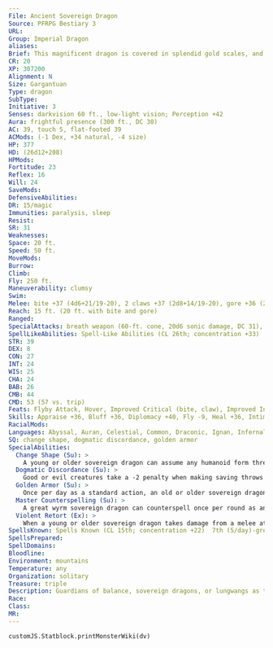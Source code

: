 ```yaml
---
File: Ancient Sovereign Dragon
Source: PFRPG Bestiary 3
URL: 
Group: Imperial Dragon
aliases: 
Brief: This magnificent dragon is covered in splendid gold scales, and horns jut from its head like a crown.
CR: 20
XP: 307200
Alignment: N
Size: Gargantuan
Type: dragon
SubType: 
Initiative: 3
Senses: darkvision 60 ft., low-light vision; Perception +42
Aura: frightful presence (300 ft., DC 30)
AC: 39, touch 5, flat-footed 39
ACMods: (-1 Dex, +34 natural, -4 size)
HP: 377
HD: (26d12+208)
HPMods: 
Fortitude: 23
Reflex: 16
Will: 24
SaveMods: 
DefensiveAbilities: 
DR: 15/magic
Immunities: paralysis, sleep
Resist: 
SR: 31
Weaknesses: 
Space: 20 ft.
Speed: 50 ft.
MoveMods: 
Burrow: 
Climb: 
Fly: 250 ft.
Maneuverability: clumsy
Swim: 
Melee: bite +37 (4d6+21/19-20), 2 claws +37 (2d8+14/19-20), gore +36 (2d8+21), tail slap +34 (2d8+21)
Reach: 15 ft. (20 ft. with bite and gore)
Ranged: 
SpecialAttacks: breath weapon (60-ft. cone, 20d6 sonic damage, DC 31), crush (DC 31, 4d6+21), tail sweep (DC 31, 2d6+21), violent retort
SpellLikeAbilities: Spell-Like Abilities (CL 26th; concentration +33)  At Will-calm emotions, detect good/evil, prismatic spray, sympathetic vibration, tongues
STR: 39
DEX: 8
CON: 27
INT: 24
WIS: 25
CHA: 24
BAB: 26
CMB: 44
CMD: 53 (57 vs. trip)
Feats: Flyby Attack, Hover, Improved Critical (bite, claw), Improved Initiative, Improved Iron Will, Iron Will, Lightning Reflexes, Multiattack, Persuasive, Skill Focus (Perception), Weapon Focus (bite, claw)
Skills: Appraise +36, Bluff +36, Diplomacy +40, Fly -9, Heal +36, Intimidate +40, Knowledge (arcana) +36, Knowledge (history) +36, Knowledge (nobility) +36, Knowledge (planes) +36, Perception +42, Perform (oratory) +36, Sense Motive +36, Spellcraft +36
RacialMods: 
Languages: Abyssal, Auran, Celestial, Common, Draconic, Ignan, Infernal, Terran
SQ: change shape, dogmatic discordance, golden armor
SpecialAbilities:
  Change Shape (Su): >
    A young or older sovereign dragon can assume any humanoid form three times per day as polymorph.
  Dogmatic Discordance (Su): >
    Good or evil creatures take a -2 penalty when making saving throws against a sovereign dragon's spells, spell-like abilities, breath weapon, and aura.
  Golden Armor (Su): >
    Once per day as a standard action, an old or older sovereign dragon can cover its form in golden armor, granting it a +4 armor bonus to AC and energy resistance 15 to one energy type, chosen at the time the armor is summoned. This armor lasts for a number of rounds equal to the dragon's age category. The sovereign dragon can dismiss the armor as a free action.
  Master Counterspelling (Su): >
    A great wyrm sovereign dragon can counterspell once per round as an immediate action. It need not know the spell it is countering, but can instead expend any spell that is one level higher to automatically counter the spell.
  Violent Retort (Ex): >
    When a young or older sovereign dragon takes damage from a melee attack critical hit, it can, as an immediate action, make a claw or tail slap attack against the creature that made the critical hit.
SpellsKnown: Spells Known (CL 15th; concentration +22)  7th (5/day)-greater teleport, limited wish  6th (7/day)-eyebite (DC 23), mass suggestion (DC 23), transformation  5th (7/day)-break enchantment, dismissal (DC 22), dominate person (DC 22), feeblemind (DC 22)  4th (7/day)-confusion (DC 21), lesser geas (DC 21), locate creature, rainbow pattern (DC 21)  3rd (8/day)-gaseous form,  hold person (DC 20), lightning bolt (DC 20), suggestion (DC 20)  2nd (8/day)-detect thoughts (DC 19), fog cloud, hideous laughter (DC 19), scorching ray, touch of idiocy  1st (8/day)-charm person (DC 18), chill touch (DC 18), color spray (DC 18), endure elements, true strike  0 (at will)-daze (DC 17), detect magic, flare (DC 17), ghost sound, mage hand, mending, message, read magic, resistance
SpellsPrepared: 
SpellDomains: 
Bloodline: 
Environment: mountains
Temperature: any
Organization: solitary
Treasure: triple
Description: Guardians of balance, sovereign dragons, or lungwangs as they are also known, were placed in the skies by the gods themselves to safeguard harmony in the world.
Race: 
Class: 
MR: 
---
```

```dataviewjs
customJS.Statblock.printMonsterWiki(dv)
```
